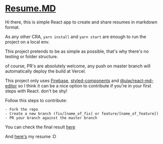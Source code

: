 # [Resume.MD](https://resume-md.vercel.app)

Hi there, this is simple React app to create and share resumes in markdown format.

As any other CRA, `yarn install` and `yarn start` are enough to run the project on a local env.

This project pretends to be as simple as possible, that's why there's no testing or folder structure.

of course, PR's are absolutely welcome, any push on master branch will automatically deploy the build at Vercel.

This project only uses [Firebase](https://firebase.google.com/), [styled-components](https://styled-components.com/) and [@uiw/react-md-editor](https://www.npmjs.com/package/@uiw/react-md-editor) so I think it can be a nice option to contribute if you're in your first steps with React. don't be shy!

Follow this steps to contribute:

    - Fork the repo
    - Create a new branch (fix/[name_of_fix] or feature/[name_of_feature])
    - PR your branch against the master branch

You can check the final result [here](https://resume-md.vercel.app)

And [here's](https://resume-md.vercel.app/carlostorres) my resume :D
